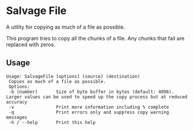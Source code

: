 # Salvage File #
A utility for copying as much of a file as possible.

This program tries to copy all the chunks of a file. Any chunks that fail are replaced with zeros.

## Usage ##
```
Usage: SalvageFile [options] (source) (destination)
 Copies as much of a file as possible.
 Options:
 -b (number)       Size of byte buffer in bytes (default: 4096). Larger values can be used to speed up the copy process but at reduced accuracy
 -v                Print more information including % complete
 -q                Print errors only and suppress copy warning messages
 -h / --help       Print this help
```
